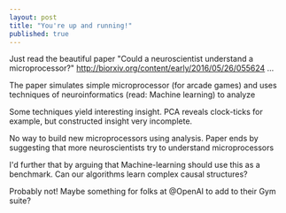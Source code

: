```yaml
---
layout: post
title: "You're up and running!"
published: true
---
```


Just read the beautiful paper "Could a neuroscientist understand a microprocessor?" http://biorxiv.org/content/early/2016/05/26/055624 …

The paper simulates simple microprocessor (for arcade games) and uses techniques of neuroinformatics (read: Machine learning) to analyze

Some techniques yield interesting insight. PCA reveals clock-ticks for example, but constructed insight very incomplete.

No way to build new microprocessors using analysis. Paper ends by suggesting that more neuroscientists try to understand microprocessors

I'd further that by arguing that Machine-learning should use this as a benchmark. Can our algorithms learn complex causal structures?

Probably not! Maybe something for folks at @OpenAI to add to their Gym suite?
